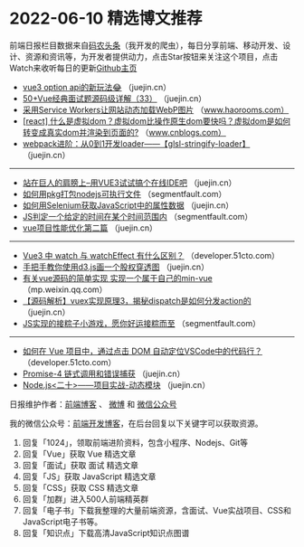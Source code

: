 # 2022-06-10 精选博文推荐

前端日报栏目数据来自[码农头条](https://toutiao.qdkfweb.cn/)（我开发的爬虫），每日分享前端、移动开发、设计、资源和资讯等，为开发者提供动力，点击Star按钮来关注这个项目，点击Watch来收听每日的更新[Github主页](https://github.com/kujian/frontendDaily)
* [vue3 option api的新玩法😂](https://juejin.cn/post/7107068031745916965) （juejin.cn）
* [50+Vue经典面试题源码级详解（33）](https://juejin.cn/post/7107230928996401188) （juejin.cn）
* [采用Service Workers让网站动态加载WebP图片](https://www.haorooms.com) （www.haorooms.com）
* [[react] 什么是虚拟dom？虚拟dom比操作原生dom要快吗？虚拟dom是如何转变成真实dom并渲染到页面的?](https://www.cnblogs.com/echolun/p/16359890.html) （www.cnblogs.com）
* [webpack进阶：从0到1开发loader——【glsl-stringify-loader】](https://juejin.cn/post/7107055557634162702) （juejin.cn）

***
* [站在巨人的肩膀上&#8211;用VUE3试试搞个在线IDE吧](https://juejin.cn/post/7107157941785985031) （juejin.cn）
* [如何用pkg打包nodejs可执行文件](https://segmentfault.com/a/1190000041958374) （segmentfault.com）
* [如何用Selenium获取JavaScript中的属性数据](https://juejin.cn/post/7107157923381379102) （juejin.cn）
* [JS判定一个给定的时间在某个时间范围内](https://segmentfault.com/a/1190000041955642) （segmentfault.com）
* [vue项目性能优化第二篇](https://juejin.cn/post/7107123887367782408) （juejin.cn）

***
* [Vue3 中 watch 与 watchEffect 有什么区别？](https://developer.51cto.com/article/711139.html) （developer.51cto.com）
* [手把手教你使用d3.js画一个股权穿透图](https://juejin.cn/post/7107121205110390821) （juejin.cn）
* [有关vue源码的简单实现 实现一个属于自己的min-vue](https://mp.weixin.qq.com/s?__biz=Mzg2NjUxOTM2Mg==&mid=2247495529&idx=1&sn=9398b7769221f2ae402c9c2b95560d34) （mp.weixin.qq.com）
* [【源码解析】vuex实现原理3，揭秘dispatch是如何分发action的](https://juejin.cn/post/7107118164999143431) （juejin.cn）
* [JS实现的接粽子小游戏，愿你好运接粽而至](https://segmentfault.com/a/1190000041957646) （segmentfault.com）

***
* [如何在 Vue 项目中，通过点击 DOM 自动定位VSCode中的代码行？](https://developer.51cto.com/article/711194.html) （developer.51cto.com）
* [Promise-4 链式调用和错误捕获](https://juejin.cn/post/7107078005779857422) （juejin.cn）
* [Node.js&lt;二十&gt;——项目实战-动态模块](https://juejin.cn/post/7107075908594302984) （juejin.cn）

日报维护作者：[前端博客](https://qdkfweb.cn/) 、 [微博](http://weibo.com/kujian) 和 [微信公众号](https://open.weixin.qq.com/qr/code?username=caibaojian_com)

我的微信公众号：[前端开发博客](https://open.weixin.qq.com/qr/code?username=caibaojian_com)，在后台回复以下关键字可以获取资源。

1. 回复「1024」，领取前端进阶资料，包含小程序、Nodejs、Git等
2. 回复「Vue」获取 Vue 精选文章
3. 回复「面试」获取 面试 精选文章
4. 回复「JS」获取 JavaScript 精选文章
5. 回复「CSS」获取 CSS 精选文章
6. 回复「加群」进入500人前端精英群
7. 回复「电子书」下载我整理的大量前端资源，含面试、Vue实战项目、CSS和JavaScript电子书等。
8. 回复「知识点」下载高清JavaScript知识点图谱